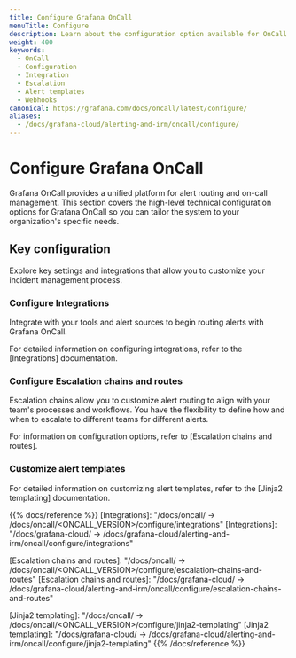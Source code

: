 ```yaml
---
title: Configure Grafana OnCall
menuTitle: Configure
description: Learn about the configuration option available for OnCall
weight: 400
keywords:
  - OnCall
  - Configuration
  - Integration
  - Escalation
  - Alert templates
  - Webhooks
canonical: https://grafana.com/docs/oncall/latest/configure/
aliases:
  - /docs/grafana-cloud/alerting-and-irm/oncall/configure/
---
```


# Configure Grafana OnCall

Grafana OnCall provides a unified platform for alert routing and on-call management. This section covers the high-level technical configuration options for
Grafana OnCall so you can tailor the system to your organization's specific needs.

## Key configuration

Explore key settings and integrations that allow you to customize your incident management process.

### Configure Integrations

Integrate with your tools and alert sources to begin routing alerts with Grafana OnCall.

For detailed information on configuring integrations, refer to the [Integrations] documentation.

### Configure Escalation chains and routes

Escalation chains allow you to customize alert routing to align with your team's processes and workflows.
You have the flexibility to define how and when to escalate to different teams for different alerts.

For information on configuration options, refer to [Escalation chains and routes].

### Customize alert templates

For detailed information on customizing alert templates, refer to the [Jinja2 templating] documentation.

{{% docs/reference %}}
[Integrations]: "/docs/oncall/ -> /docs/oncall/<ONCALL_VERSION>/configure/integrations"
[Integrations]: "/docs/grafana-cloud/ -> /docs/grafana-cloud/alerting-and-irm/oncall/configure/integrations"

[Escalation chains and routes]: "/docs/oncall/ -> /docs/oncall/<ONCALL_VERSION>/configure/escalation-chains-and-routes"
[Escalation chains and routes]: "/docs/grafana-cloud/ -> /docs/grafana-cloud/alerting-and-irm/oncall/configure/escalation-chains-and-routes"

[Jinja2 templating]: "/docs/oncall/ -> /docs/oncall/<ONCALL_VERSION>/configure/jinja2-templating"
[Jinja2 templating]: "/docs/grafana-cloud/ -> /docs/grafana-cloud/alerting-and-irm/oncall/configure/jinja2-templating"
{{% /docs/reference %}}
